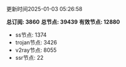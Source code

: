 更新时间2025-01-03 05:26:58

**总订阅: 3860**
**总节点: 39439**
**有效节点: 12880**
- ss节点: 1374
- trojan节点: 3426
- v2ray节点: 8055
- ssr节点: 22
